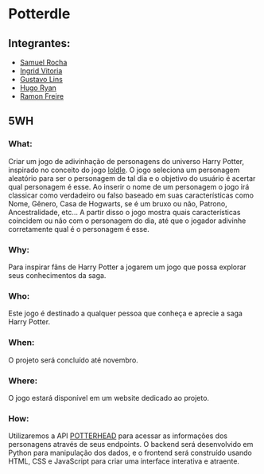 # Potterdle

## Integrantes:
- [Samuel Rocha](https://github.com/Samtlokomemo/)
- [Ingrid Vitoria](https://github.com/Dorginha)
- [Gustavo Lins](https://github.com/BABABEA-0)
- [Hugo Ryan](https://github.com/hugo-ryan37)
- [Ramon Freire](https://github.com/SuperFrioPolar)

## 5WH

### What: 
Criar um jogo de adivinhação de personagens do universo Harry Potter, inspirado no conceito do jogo [loldle](https://loldle.net/). O jogo seleciona um personagem aleatório para ser o personagem de tal dia e o objetivo do usuário é acertar qual personagem é esse. Ao inserir o nome de um personagem o jogo irá classicar como verdadeiro ou falso baseado em suas características como Nome, Gênero, Casa de Hogwarts, se é um bruxo ou não, Patrono, Ancestralidade, etc... A partir disso o jogo mostra quais características coincidem ou não com o personagem do dia, até que o jogador adivinhe corretamente qual é o personagem é esse.

### Why: 
Para inspirar fãns de Harry Potter a jogarem um jogo que possa explorar seus conhecimentos da saga.

### Who: 
Este jogo é destinado a qualquer pessoa que conheça e aprecie a saga Harry Potter.

### When: 
O projeto será concluído até novembro.

### Where: 
O jogo estará disponível em um website dedicado ao projeto.

### How: 
Utilizaremos a API [POTTERHEAD](https://potterhead-api.vercel.app/) para acessar as informações dos personagens através de seus endpoints. O backend será desenvolvido em Python para manipulação dos dados, e o frontend será construído usando HTML, CSS e JavaScript para criar uma interface interativa e atraente.
